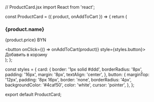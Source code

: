//  ProductCard.jsx
import React from 'react';

const ProductCard = ({ product, onAddToCart }) => {
  return (
    <div className="product-card" style={styles.card}>
      <h3>{product.name}</h3>
      <p>{product.price} BYN</p>
      <button onClick={() => onAddToCart(product)} style={styles.button}>
        Добавить в корзину
      </button>
    </div>
  );
};

const styles = {
  card: {
    border: '1px solid #ddd',
    borderRadius: '8px',
    padding: '16px',
    margin: '8px',
    textAlign: 'center',
  },
  button: {
    marginTop: '12px',
    padding: '8px 16px',
    border: 'none',
    borderRadius: '4px',
    backgroundColor: '#4caf50',
    color: 'white',
    cursor: 'pointer',
  },
};

export default ProductCard;